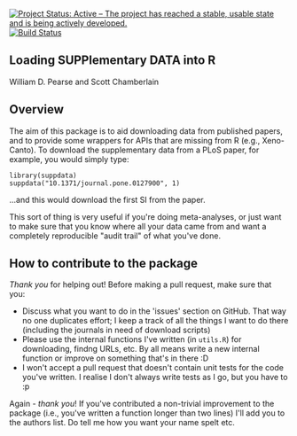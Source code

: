 [![Project Status: Active – The project has reached a stable, usable state and is being actively developed.](http://www.repostatus.org/badges/latest/active.svg)](http://www.repostatus.org/#active)
[![Build Status](https://api.travis-ci.org/willpearse/suppdata.svg)](https://travis-ci.org/willpearse/suppdata)
## Loading SUPPlementary DATA into R

William D. Pearse and Scott Chamberlain

## Overview 

The aim of this package is to aid downloading data from published
papers, and to provide some wrappers for APIs that are missing from R
(e.g., Xeno-Canto). To download the supplementary data from a PLoS
paper, for example, you would simply type:

```
library(suppdata)
suppdata("10.1371/journal.pone.0127900", 1)
```

...and this would download the first SI from the paper.

This sort of thing is very useful if you're doing meta-analyses, or
just want to make sure that you know where all your data came from and
want a completely reproducible "audit trail" of what you've done.

## How to contribute to the package

*Thank you* for helping out! Before making a pull request, make sure
 that you:
* Discuss what you want to do in the 'issues' section on GitHub. That
  way no one duplicates effort; I keep a track of all the things I
  want to do there (including the journals in need of download scripts)
* Please use the internal functions I've written (in ```utils.R```)
  for downloading, findng URLs, etc. By all means write a new internal
  function or improve on something that's in there :D
* I won't accept a pull request that doesn't contain unit tests for
  the code you've written. I realise I don't always write tests as I
  go, but you have to :p

Again - *thank you*! If you've contributed a non-trivial improvement
to the package (i.e., you've written a function longer than two lines)
I'll add you to the authors list. Do tell me how you want your name
spelt etc.
